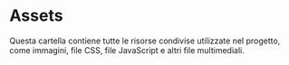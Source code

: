 # Assets

Questa cartella contiene tutte le risorse condivise utilizzate nel progetto, come immagini, file CSS, file JavaScript e altri file multimediali.
